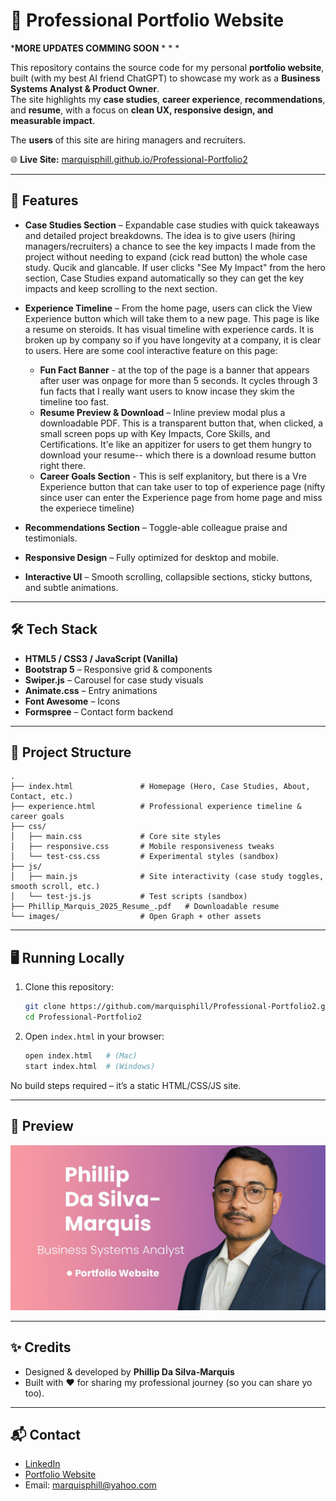# 📂 Professional Portfolio Website

***MORE UPDATES COMMING SOON** * * *

This repository contains the source code for my personal **portfolio website**, built (with my best AI friend ChatGPT) to showcase my work as a **Business Systems Analyst & Product Owner**.  
The site highlights my **case studies**, **career experience**, **recommendations**, and **resume**, with a focus on **clean UX, responsive design, and measurable impact**.

The **users** of this site are hiring managers and recruiters.  

🌐 **Live Site:** [marquisphill.github.io/Professional-Portfolio2](https://marquisphill.github.io/Professional-Portfolio2/)

---

## 🚀 Features

- **Case Studies Section** – Expandable case studies with quick takeaways and detailed project breakdowns.  The idea is to give users (hiring managers/recruiters) a chance to see the key impacts I made from the project without needing to expand (cick read button) the whole case study.  Qucik and glancable. If user clicks "See My Impact" from the hero section, Case Studies expand automatically so they can get the key impacts and keep scrolling to the next section.
- **Experience Timeline** – From the home page, users can click the View Experience button which will take them to a new page. This page is like a resume on steroids. It has visual timeline with experience cards.  It is broken up by company so if you have longevity at a company, it is clear to users. Here are some cool interactive feature on this page:
   - **Fun Fact Banner** - at the top of the page is a banner that appears after user was onpage for more than 5 seconds. It cycles through 3 fun facts that I really want users to know incase they skim the timeline too fast.  
   - **Resume Preview & Download** – Inline preview modal plus a downloadable PDF. This is a transparent button that, when clicked, a small screen pops up with Key Impacts, Core Skills, and Certifications. It'e like an appitizer for users to get them hungry to download your resume-- which there is a download resume button right there.
   - **Career Goals Section** - This is self explanitory, but there is a Vre Experience button that can take user to top of experience page (nifty since user can enter the Experience page from home page and miss the experiece timeline)

- **Recommendations Section** – Toggle-able colleague praise and testimonials. 
- **Responsive Design** – Fully optimized for desktop and mobile.
- **Interactive UI** – Smooth scrolling, collapsible sections, sticky buttons, and subtle animations.

---

## 🛠️ Tech Stack

- **HTML5 / CSS3 / JavaScript (Vanilla)**
- **Bootstrap 5** – Responsive grid & components
- **Swiper.js** – Carousel for case study visuals
- **Animate.css** – Entry animations
- **Font Awesome** – Icons
- **Formspree** – Contact form backend

---

## 📂 Project Structure

```
.
├── index.html               # Homepage (Hero, Case Studies, About, Contact, etc.)
├── experience.html          # Professional experience timeline & career goals
├── css/
│   ├── main.css             # Core site styles
│   ├── responsive.css       # Mobile responsiveness tweaks
│   └── test-css.css         # Experimental styles (sandbox)
├── js/
│   ├── main.js              # Site interactivity (case study toggles, smooth scroll, etc.)
│   └── test-js.js           # Test scripts (sandbox)
├── Phillip_Marquis_2025_Resume_.pdf   # Downloadable resume
└── images/                  # Open Graph + other assets
```

---

## 🖥️ Running Locally

1. Clone this repository:

   ```bash
   git clone https://github.com/marquisphill/Professional-Portfolio2.git
   cd Professional-Portfolio2
   ```

2. Open `index.html` in your browser:

   ```bash
   open index.html   # (Mac)
   start index.html  # (Windows)
   ```

No build steps required – it’s a static HTML/CSS/JS site.

---

## 📸 Preview

![Preview Image](images/url_preview_v1.jpg)

---

## ✨ Credits

- Designed & developed by **Phillip Da Silva-Marquis**
- Built with ❤️ for sharing my professional journey (so you can share yo too). 

---

## 📬 Contact

- [LinkedIn](https://www.linkedin.com/in/phillip-marquis-7661a8107/)
- [Portfolio Website](https://marquisphill.github.io/Professional-Portfolio2/)
- Email: marquisphill@yahoo.com
